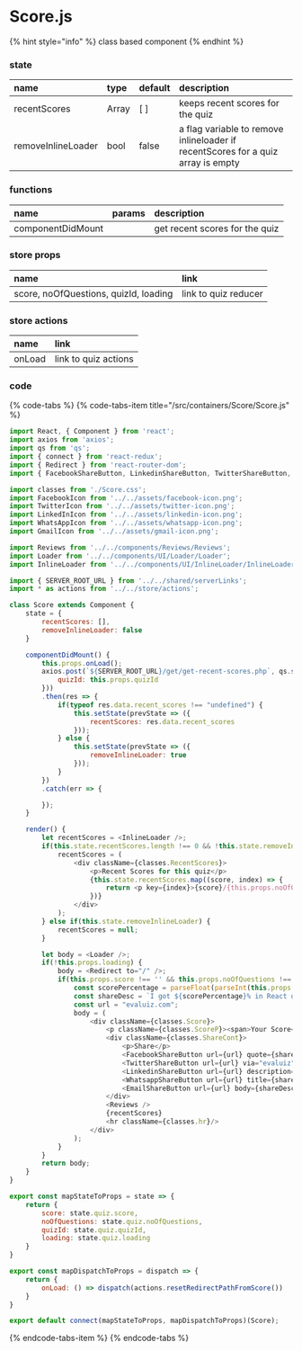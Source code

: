 # Score.js

{% hint style="info" %}
class based component
{% endhint %}



### state

| name | type | default | description |
| :--- | :--- | :--- | :--- |
| recentScores | Array | \[ \] | keeps recent scores for the quiz |
| removeInlineLoader | bool | false | a flag variable to remove inlineloader if recentScores for a quiz array is empty |



### functions

| name | params | description |
| :--- | :--- | :--- |
| componentDidMount |  | get recent scores for the quiz |



### store props

| name | link |
| :--- | :--- |
| score, noOfQuestions, quizId, loading | link to quiz reducer |



### store actions

| name | link |
| :--- | :--- |
| onLoad | link to quiz actions |



### code

{% code-tabs %}
{% code-tabs-item title="/src/containers/Score/Score.js" %}
```javascript
import React, { Component } from 'react';
import axios from 'axios';
import qs from 'qs';
import { connect } from 'react-redux';
import { Redirect } from 'react-router-dom';
import { FacebookShareButton, LinkedinShareButton, TwitterShareButton, WhatsappShareButton, EmailShareButton } from 'react-share'; //https://github.com/nygardk/react-share

import classes from './Score.css';
import FacebookIcon from '../../assets/facebook-icon.png';
import TwitterIcon from '../../assets/twitter-icon.png';
import LinkedInIcon from '../../assets/linkedin-icon.png';
import WhatsAppIcon from '../../assets/whatsapp-icon.png';
import GmailIcon from '../../assets/gmail-icon.png';

import Reviews from '../../components/Reviews/Reviews';
import Loader from '../../components/UI/Loader/Loader';
import InlineLoader from '../../components/UI/InlineLoader/InlineLoader';

import { SERVER_ROOT_URL } from '../../shared/serverLinks';
import * as actions from '../../store/actions';

class Score extends Component {
    state = {
        recentScores: [],
        removeInlineLoader: false
    }

    componentDidMount() {
        this.props.onLoad();
        axios.post(`${SERVER_ROOT_URL}/get/get-recent-scores.php`, qs.stringify({
            quizId: this.props.quizId
        }))
        .then(res => {
            if(typeof res.data.recent_scores !== "undefined") {
                this.setState(prevState => ({
                    recentScores: res.data.recent_scores
                }));
            } else {
                this.setState(prevState => ({
                    removeInlineLoader: true
                }));
            }
        })
        .catch(err => {

        });
    }

    render() {
        let recentScores = <InlineLoader />;
        if(this.state.recentScores.length !== 0 && !this.state.removeInlineLoader) {
            recentScores = (
                <div className={classes.RecentScores}>
                    <p>Recent Scores for this quiz</p>
                    {this.state.recentScores.map((score, index) => {
                        return <p key={index}>{score}/{this.props.noOfQuestions}</p>
                    })}
                </div>
            );
        } else if(this.state.removeInlineLoader) {
            recentScores = null;
        }

        let body = <Loader />;
        if(!this.props.loading) {
            body = <Redirect to="/" />;
            if(this.props.score !== '' && this.props.noOfQuestions !== 0) {
                const scorePercentage = parseFloat(parseInt(this.props.score, 10) / parseInt(this.props.noOfQuestions, 10)).toFixed(2) * 100;
                const shareDesc = `I got ${scorePercentage}% in React quiz. Evaluate yourself or others on thousands of languages on evaluiz.com`;
                const url = "evaluiz.com";
                body = (
                    <div className={classes.Score}>
                        <p className={classes.ScoreP}><span>Your Score</span> <span>{this.props.score}/{this.props.noOfQuestions}</span></p>
                        <div className={classes.ShareCont}>
                            <p>Share</p>
                            <FacebookShareButton url={url} quote={shareDesc} ><img src={FacebookIcon} alt="Facebook Icon"/></FacebookShareButton>
                            <TwitterShareButton url={url} via="evaluiz" title={shareDesc}><img src={TwitterIcon} alt="Twitter Icon"/></TwitterShareButton>
                            <LinkedinShareButton url={url} description={shareDesc}><img src={LinkedInIcon} alt="LinkedIn Icon"/></LinkedinShareButton>
                            <WhatsappShareButton url={url} title={shareDesc}><img src={WhatsAppIcon} alt="WhatsApp Icon"/></WhatsappShareButton>
                            <EmailShareButton url={url} body={shareDesc} subject="evaluiz.com"><img src={GmailIcon} alt="Gmail Icon"/></EmailShareButton>
                        </div>
                        <Reviews />
                        {recentScores}
                        <hr className={classes.hr}/>
                    </div>
                );
            }
        }
        return body;
    }
}

export const mapStateToProps = state => {
    return {
        score: state.quiz.score,
        noOfQuestions: state.quiz.noOfQuestions,
        quizId: state.quiz.quizId,
        loading: state.quiz.loading
    }
}

export const mapDispatchToProps = dispatch => {
    return {
        onLoad: () => dispatch(actions.resetRedirectPathFromScore())
    }
}

export default connect(mapStateToProps, mapDispatchToProps)(Score);
```
{% endcode-tabs-item %}
{% endcode-tabs %}

